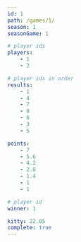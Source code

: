 ```yaml
---
id: 1
path: /games/1/
season: 1
seasonGame: 1

# player ids
players:
    - 1
    - 2

# player ids in order
results:
    - 1
    - 4
    - 7
    - 8
    - 6
    - 3
    - 5

points:
    - 7
    - 5.6
    - 4.2
    - 2.8
    - 1.4
    - 1
    - 1

# player id
winner: 1

kitty: 22.05
complete: true
---
```

